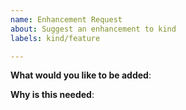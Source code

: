 ```yaml
---
name: Enhancement Request
about: Suggest an enhancement to kind
labels: kind/feature

---
```

<!-- Please only use this template for submitting enhancement requests -->

**What would you like to be added**:

**Why is this needed**:

